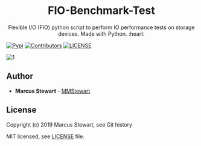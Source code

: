 <h1 align=center> FIO-Benchmark-Test </h1>
<p align=center> Flexible I/O (FIO) python script to perform IO performance tests on storage devices. Made with Python. :heart: </p>

<p align=center>
    
[![Pypi](https://img.shields.io/pypi/pyversions/pip.svg)](https://pypi.org/project/pip/)
[![Contributors](https://img.shields.io/github/contributors/mmstewart/FIO-Benchmark-Test.svg)](https://github.com/mmstewart/FIO-Benchmark-Test/graphs/contributors)
[![LICENSE](https://img.shields.io/github/license/mmstewart/FIO-Benchmark-Test.svg)](LICENSE)

</p>

![1](https://user-images.githubusercontent.com/36175538/60447538-3c212080-9be9-11e9-9be2-ab9e953fb9af.PNG)

## Author

* **Marcus Stewart** - [MMStewart](https://github.com/mmstewart)

## License

Copyright (c) 2019<!--- -(Future Years) --> Marcus Stewart, see Git history

MIT licensed, see [LICENSE](LICENSE) file.
